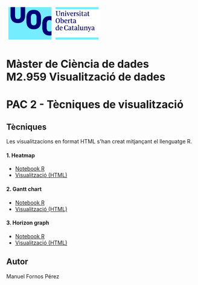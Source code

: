 <img src='/images/uoc_masterbrand_3linies_positiu.png' width='250px'>

# Màster de Ciència de dades <br /> M2.959 Visualització de dades
# PAC 2 - Tècniques de visualització

## Tècniques

Les visualitzacions en format HTML s'han creat mitjançant el llenguatge R.

#### 1. Heatmap
* [Notebook R](https://github.com/mcd-mfp/visualitzacio-dades-pac2/blob/main/src/heatmap/heatmap.Rmd)
* [Visualització (HTML)](https://mcd-mfp.github.io/visualitzacio-dades-pac2/viz/heatmap.html)

#### 2. Gantt chart
* [Notebook R](https://github.com/mcd-mfp/visualitzacio-dades-pac2/blob/main/src/gantt/gantt.Rmd)
* [Visualització (HTML)](https://mcd-mfp.github.io/visualitzacio-dades-pac2/viz/gantt.html)


#### 3. Horizon graph

* [Notebook R](https://github.com/mcd-mfp/visualitzacio-dades-pac2/blob/main/src/horizon/horizon.Rmd)
* [Visualització (HTML)](https://mcd-mfp.github.io/visualitzacio-dades-pac2/viz/horizon.html)

## Autor
Manuel Fornos Pérez
